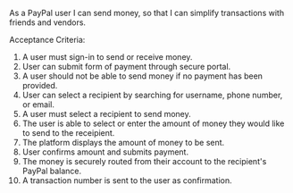 As a PayPal user I can send money, so that I can simplify transactions with friends and vendors.

Acceptance Criteria:

1. A user must sign-in to send or receive money.
2. User can submit form of payment through secure portal.
3. A user should not be able to send money if no payment has been provided. 
4. User can select a recipient by searching for username, phone number, or email. 
5. A user must select a recipient to send money.
6. The user is able to select or enter the amount of money they would like to send to the receipient. 
7. The platform displays the amount of money to be sent. 
8. User confirms amount and submits payment. 
9. The money is securely routed from their account to the recipient's PayPal balance. 
10. A transaction number is sent to the user as confirmation. 
